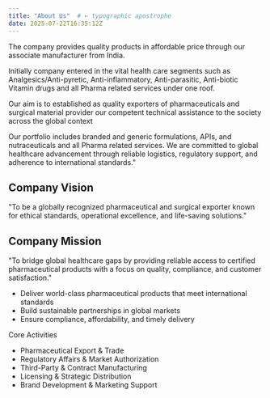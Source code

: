 ```yaml
---
title: "About Us"  # ← typographic apostrophe
date: 2025-07-22T16:35:12Z
---
```


The company provides quality products in affordable price through our associate manufacturer from India. 

Initially company entered in the vital health care segments such as Analgesics/Anti-pyretic, Anti-inflammatory, Anti-parasitic, Anti-biotic Vitamin drugs and all Pharma related services under one roof.

Our aim is to established as quality exporters of pharmaceuticals and surgical material provider our competent technical assistance to the society across the global context

Our portfolio includes branded and generic formulations, APIs, and nutraceuticals and all Pharma related services. We are committed to global healthcare advancement through reliable logistics, regulatory support, and adherence to international standards."

## Company Vision
"To be a globally recognized pharmaceutical and surgical exporter known for ethical standards, operational excellence, and life-saving solutions."

## Company Mission 
"To bridge global healthcare gaps by providing reliable access to certified pharmaceutical products with a focus on quality, compliance, and customer satisfaction."
- Deliver world-class pharmaceutical products that meet international standards
- Build sustainable partnerships in global markets
- Ensure compliance, affordability, and timely delivery



Core Activities
- Pharmaceutical Export & Trade
- Regulatory Affairs & Market Authorization
- Third-Party & Contract Manufacturing
- Licensing & Strategic Distribution
- Brand Development & Marketing Support